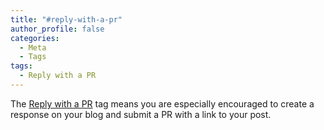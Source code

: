 ```yaml
---
title: "#reply-with-a-pr"
author_profile: false
categories:
  - Meta
  - Tags
tags:
  - Reply with a PR
---
```


The [Reply with a PR](/tags/#reply-with-a-pr) tag means you are especially encouraged to create a response on your blog and submit a PR with a link to your post.